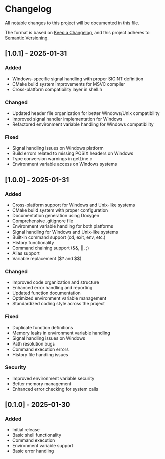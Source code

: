 # Changelog

All notable changes to this project will be documented in this file.

The format is based on [Keep a Changelog](https://keepachangelog.com/en/1.0.0/),
and this project adheres to [Semantic Versioning](https://semver.org/spec/v2.0.0.html).

## [1.0.1] - 2025-01-31

### Added
- Windows-specific signal handling with proper SIGINT definition
- CMake build system improvements for MSVC compiler
- Cross-platform compatibility layer in shell.h

### Changed
- Updated header file organization for better Windows/Unix compatibility
- Improved signal handler implementation for Windows
- Refactored environment variable handling for Windows compatibility

### Fixed
- Signal handling issues on Windows platform
- Build errors related to missing POSIX headers on Windows
- Type conversion warnings in getLine.c
- Environment variable access on Windows systems

## [1.0.0] - 2025-01-31

### Added
- Cross-platform support for Windows and Unix-like systems
- CMake build system with proper configuration
- Documentation generation using Doxygen
- Comprehensive .gitignore file
- Environment variable handling for both platforms
- Signal handling for Windows and Unix-like systems
- Built-in command support (cd, exit, env, etc.)
- History functionality
- Command chaining support (&&, ||, ;)
- Alias support
- Variable replacement ($? and $$)

### Changed
- Improved code organization and structure
- Enhanced error handling and reporting
- Updated function documentation
- Optimized environment variable management
- Standardized coding style across the project

### Fixed
- Duplicate function definitions
- Memory leaks in environment variable handling
- Signal handling issues on Windows
- Path resolution bugs
- Command execution errors
- History file handling issues

### Security
- Improved environment variable security
- Better memory management
- Enhanced error checking for system calls

## [0.1.0] - 2025-01-30

### Added
- Initial release
- Basic shell functionality
- Command execution
- Environment variable support
- Basic error handling
